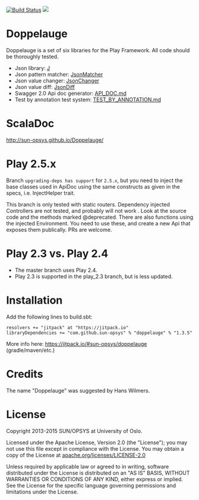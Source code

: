 [![Build Status](https://travis-ci.org/sun-opsys/Doppelauge.svg?branch=travis%2Fintegration)](https://travis-ci.org/sun-opsys/Doppelauge) [![](https://jitpack.io/v/sun-opsys/Doppelauge.svg)](https://jitpack.io/#sun-opsys/Doppelauge)


Doppelauge
==========

Doppelauge is a set of six libraries for the Play Framework.
All code should be thoroughly tested.

* Json library: [J](JSON.md#j)
* Json pattern matcher: [JsonMatcher](JSON.md#jsonmatcher)
* Json value changer: [JsonChanger](JSON.md#jsonchanger)
* Json value diff: [JsonDiff](JSON.md#jsondiff)
* Swagger 2.0 Api doc generator: [API_DOC.md](API_DOC.md)
* Test by annotation test system: [TEST_BY_ANNOTATION.md](TEST_BY_ANNOTATION.md)



ScalaDoc
========
http://sun-opsys.github.io/Doppelauge/

Play 2.5.x
=====================
Branch ``upgrading-deps has support`` for ``2.5.x``, but you need to inject the base classes used in ApiDoc using the same constructs as given in the specs, i.e. InjectHelper trait.

This branch is only tested with static routers. Dependency injected Controllers are not tested, and probably will not work . Look at the source code and the methods marked @deprecated. There are also functions using the injected Environment. You need to use these, and create a new Api that exposes them publically. PRs are welcome.

Play 2.3 vs. Play 2.4
=====================

* The master branch uses Play 2.4.
* Play 2.3 is supported in the play_2.3 branch, but is less updated.



Installation
============
Add the following lines to build.sbt:

  ```
  resolvers += "jitpack" at "https://jitpack.io"
  libraryDependencies += "com.github.sun-opsys" % "doppelauge" % "1.3.5"
  ```

  More info here: https://jitpack.io/#sun-opsys/doppelauge (gradle/maven/etc.)


Credits
=======
The name "Doppelauge" was suggested by Hans Wilmers.


License
==========

Copyright 2013-2015 SUN/OPSYS at University of Oslo.

Licensed under the Apache License, Version 2.0 (the "License");
you may not use this file except in compliance with the License.
You may obtain a copy of the License at [apache.org/licenses/LICENSE-2.0](http://www.apache.org/licenses/LICENSE-2.0)

Unless required by applicable law or agreed to in writing, software
distributed under the License is distributed on an "AS IS" BASIS,
WITHOUT WARRANTIES OR CONDITIONS OF ANY KIND, either express or implied.
See the License for the specific language governing permissions and
limitations under the License.
